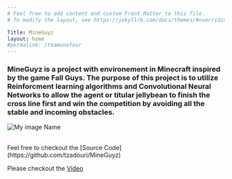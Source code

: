 ```yaml
---
# Feel free to add content and custom Front Matter to this file.
# To modify the layout, see https://jekyllrb.com/docs/themes/#overriding-theme-defaults

Title: MineGuyz
layout: home
#permalink: /teamonefour
---
```





### MineGuyz is a project with environement in Minecraft inspired by the game Fall Guys. The purpose of this project is to utilize Reinforcment learning algorithms and Convolutional Neural Networks to allow the agent or titular jellybean to finish the cross line first and win the competition by avoiding all the stable and incoming obstacles.  

![My image Name](/assets/images/myimage.jpg)



<br />
Feel free to checkout the [Source Code](https://github.com/tzadouri/MineGuyz)

Please checkout the [Video](https://www.youtube.com/watch?v=SaT4Ns7_akk&feature=youtu.be)